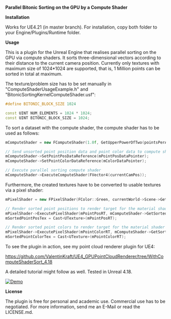 **Parallel Bitonic Sorting on the GPU by a Compute Shader**

__Installation__

Works for UE4.21 (in master branch). For installation, copy both folder to your Engine/Plugins/Runtime folder.

__Usage__

This is a plugin for the Unreal Engine that realises parallel sorting on the GPU via compute shaders. It sorts three-dimensional vectors according to their distance to the current camera position. Currently only textures with maximum size of 1024\*1024 are supported, that is, 1 Million points can be sorted in total at maximum.

The texture/problem size has to be set manually in "ComputeShaderUsageExample.h" and "BitonicSortingKernelComputeShader.usf":

```CPP
#define BITONIC_BLOCK_SIZE 1024
```
```CPP
const UINT NUM_ELEMENTS = 1024 * 1024;
const UINT BITONIC_BLOCK_SIZE = 1024;
```

To sort a dataset with the compute shader, the compute shader has to be used as follows:

```CPP
mComputeShader = new FComputeShader(1.0f, GetUpperPowerOfTwo(pointsPerAxis), GetUpperPowerOfTwo(pointsPerAxis), currentWorld->Scene->GetFeatureLevel());

// Send unsorted point position data and point color data to compute shader
mComputeShader->SetPointPosDataReference(mPointPosDataPointer);
mComputeShader->SetPointColorDataReference(mColorDataPointer);

// Execute parallel sorting compute shader
mComputeShader->ExecuteComputeShader(FVector4(currentCamPos));
```

Furthermore, the created textures have to be converted to usable textures via a pixel shader:
```CPP
mPixelShader = new FPixelShader(FColor::Green, currentWorld->Scene->GetFeatureLevel());

// Render sorted point positions to render target for the material shader
mPixelShader->ExecutePixelShader(mPointPosRT, mComputeShader->GetSortedPointPosTexture(), FColor::Red, 1.0f);
mSortedPointPosTex = Cast<UTexture>(mPointPosRT);

// Render sorted point colors to render target for the material shader
mPixelShader->ExecutePixelShader(mPointColorRT, mComputeShader->GetSortedPointColorsTexture(), FColor::Red, 1.0f);
mSortedPointColorTex = Cast<UTexture>(mPointColorRT);
```

To see the plugin in action, see my point cloud renderer plugin for UE4:

https://github.com/ValentinKraft/UE4_GPUPointCloudRenderer/tree/WithComputeShaderSort_4.18

A detailed tutorial might follow as well.
Tested in Unreal 4.18.

[![Demo](https://img.youtube.com/vi/jVZaz-0Y4Ek/0.jpg)](https://www.youtube.com/watch?v=jVZaz-0Y4Ek)

__License__

The plugin is free for personal and academic use. Commercial use has to be negotiated. For more information, send me an E-Mail or read the LICENSE.md.
